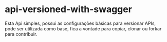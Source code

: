 # api-versioned-with-swagger

Esta Api simples, possui as configurações básicas para versionar APIs, pode ser utilizada como base, fica a vontade para copiar, clonar ou forkar para contribuir.
